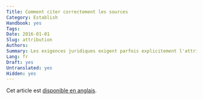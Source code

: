 ```yaml
---
Title: Comment citer correctement les sources
Category: Establish
Handbook: yes
Tags:
Date: 2016-01-01
Slug: attribution
Authors:
Summary: Les exigences juridiques exigent parfois explicitement l'attribution de la source des données. Nous explorons ici quelques implications pour les éditeurs de données.
Lang: fr
Draft: yes
Untranslated: yes
Hidden: yes
---
```


Cet article est [disponible en anglais](/en/establish/attribution).

